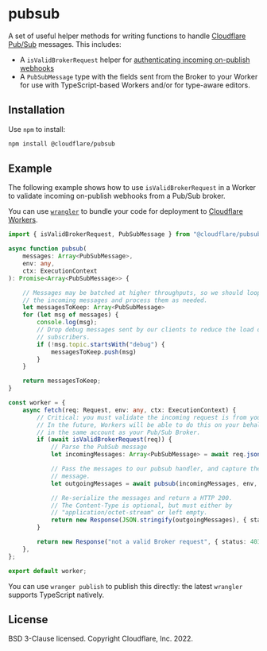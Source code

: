 # pubsub

A set of useful helper methods for writing functions to handle [Cloudflare Pub/Sub](https://developers.cloudflare.com/pub-sub/) messages. This includes:

- A `isValidBrokerRequest` helper for [authenticating incoming on-publish webhooks](https://developers.cloudflare.com/pub-sub/learning/integrate-workers/)
- A `PubSubMessage` type with the fields sent from the Broker to your Worker for use with TypeScript-based Workers and/or for type-aware editors.

## Installation

Use `npm` to install:

```sh
npm install @cloudflare/pubsub
```

## Example

The following example shows how to use `isValidBrokerRequest` in a Worker to validate incoming on-publish webhooks from a Pub/Sub broker.

You can use [`wrangler`](https://github.com/cloudflare/wrangler2) to bundle your code for deployment to [Cloudflare Workers](https://developers.cloudflare.com/workers).

```ts
import { isValidBrokerRequest, PubSubMessage } from "@cloudflare/pubsub"

async function pubsub(
    messages: Array<PubSubMessage>,
    env: any,
    ctx: ExecutionContext
): Promise<Array<PubSubMessage>> {

    // Messages may be batched at higher throughputs, so we should loop over
    // the incoming messages and process them as needed.
    let messagesToKeep: Array<PubSubMessage>
    for (let msg of messages) {
        console.log(msg);
        // Drop debug messages sent by our clients to reduce the load on our
        // subscribers.
        if (!msg.topic.startsWith("debug") {
            messagesToKeep.push(msg)
        }
    }

    return messagesToKeep;
}

const worker = {
    async fetch(req: Request, env: any, ctx: ExecutionContext) {
        // Critical: you must validate the incoming request is from your Broker
        // In the future, Workers will be able to do this on your behalf for Workers
        // in the same account as your Pub/Sub Broker.
        if (await isValidBrokerRequest(req)) {
            // Parse the PubSub message
            let incomingMessages: Array<PubSubMessage> = await req.json();

            // Pass the messages to our pubsub handler, and capture the returned
            // message.
            let outgoingMessages = await pubsub(incomingMessages, env, ctx);

            // Re-serialize the messages and return a HTTP 200.
            // The Content-Type is optional, but must either by
            // "application/octet-stream" or left empty.
            return new Response(JSON.stringify(outgoingMessages), { status: 200 });
        }

        return new Response("not a valid Broker request", { status: 403 });
    },
};

export default worker;
```

You can use `wranger publish` to publish this directly: the latest `wrangler` supports TypeScript natively.

## License

BSD 3-Clause licensed. Copyright Cloudflare, Inc. 2022.

